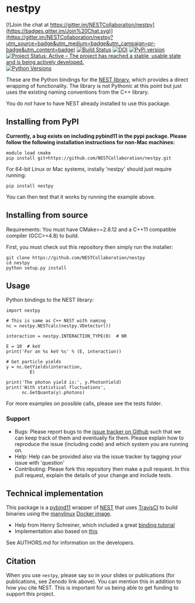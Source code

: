 # nestpy

[![Join the chat at https://gitter.im/NESTCollaboration/nestpy](https://badges.gitter.im/Join%20Chat.svg)](https://gitter.im/NESTCollaboration/nestpy?utm_source=badge&utm_medium=badge&utm_campaign=pr-badge&utm_content=badge)
[![Build Status](https://travis-ci.org/NESTCollaboration/nestpy.svg?branch=master)](https://travis-ci.org/NESTCollaboration/nestpy)
[![DOI](https://zenodo.org/badge/140174447.svg)](https://zenodo.org/badge/latestdoi/140174447)
[![PyPi version](https://pypip.in/v/nestpy/badge.png)](https://pypi.org/project/nestpy/)
[![Project Status: Active – The project has reached a stable, usable state and is being actively developed.](https://www.repostatus.org/badges/latest/active.svg)](https://www.repostatus.org/#active)
[![Python Versions](https://img.shields.io/pypi/pyversions/nestpy.svg)](https://pypi.python.org/pypi/nestpy)

These are the Python bindings for the [NEST library](https://github.com/NESTCollaboration/nest), which provides a direct wrapping of functionality.  The library is not Pythonic at this point but just uses the existing naming conventions from the C++ library.

You do *not* have to have NEST already installed to use this package.

## Installing from PyPI

**Currently, a bug exists on including pybind11 in the pypi package. Please follow the following installation instructions for non-Mac machines:**
<br>
```
module load cmake 
pip install git+https://github.com/NESTCollaboration/nestpy.git
```

For 64-bit Linux or Mac systems, instally 'nestpy' should just require running:

```
pip install nestpy
```

You can then test that it works by running the example above.

## Installing from source

Requirements: You must have CMake>=2.8.12 and a C++11 compatible compiler (GCC>=4.8) to build.

First, you must check out this repository then simply run the installer:

```
git clone https://github.com/NESTCollaboration/nestpy
cd nestpy
python setup.py install
```

## Usage

Python bindings to the NEST library:

```
import nestpy

# This is same as C++ NEST with naming
nc = nestpy.NESTcalc(nestpy.VDetector())

interaction = nestpy.INTERACTION_TYPE(0)  # NR

E = 10  # keV
print('For an %s keV %s' % (E, interaction))

# Get particle yields
y = nc.GetYields(interaction,
		 E)

print('The photon yield is:', y.PhotonYield)
print('With statistical fluctuations',
      nc.GetQuanta(y).photons)
```

For more examples on possible calls, please see the tests folder.

### Support

* Bugs: Please report bugs to the [issue tracker on Github](https://github.com/NESTCollaboration/nestpy/issues) such that we can keep track of them and eventually fix them.  Please explain how to reproduce the issue (including code) and which system you are running on.
* Help: Help can be provided also via the issue tracker by tagging your issue with 'question'
* Contributing:  Please fork this repository then make a pull request.  In this pull request, explain the details of your change and include tests.

## Technical implementation

This package is a [pybind11](https://pybind11.readthedocs.io/en/stable/intro.html) wrapper of [NEST](https://github.com/NESTCollaboration/nest) that uses [TravisCI](https://travis-ci.org) to build binaries using the [manylinux](https://github.com/pypa/python-manylinux-demo) [Docker image](https://www.docker.com).

* Help from Henry Schreiner, which included a great [binding tutorial](https://indico.cern.ch/event/694818/contributions/2985778/attachments/1682465/2703470/PyHEPTalk.pdf)
* Implementation also based on [this](http://www.benjack.io/2018/02/02/python-cpp-revisited.html)

See AUTHORS.md for information on the developers.

## Citation

When you use `nestpy`, please say so in your slides or publications (for publications, see Zenodo link above).  You can mention this in addition to how you cite NEST.  This is important for us being able to get funding to support this project.
